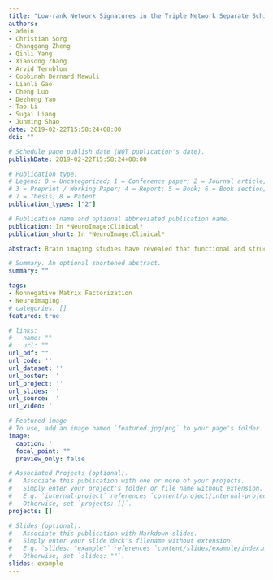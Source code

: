 ```yaml
---
title: "Low-rank Network Signatures in the Triple Network Separate Schizophrenia and Major Depressive Disorder"
authors:
- admin
- Christian Sorg
- Changgang Zheng
- Qinli Yang
- Xiaosong Zhang
- Arvid Ternblom
- Cobbinah Bernard Mawuli
- Lianli Gao
- Cheng Luo
- Dezhong Yao
- Tao Li
- Sugai Liang
- Junming Shao
date: 2019-02-22T15:58:24+08:00
doi: ""

# Schedule page publish date (NOT publication's date).
publishDate: 2019-02-22T15:58:24+08:00

# Publication type.
# Legend: 0 = Uncategorized; 1 = Conference paper; 2 = Journal article;
# 3 = Preprint / Working Paper; 4 = Report; 5 = Book; 6 = Book section;
# 7 = Thesis; 8 = Patent
publication_types: ["2"]

# Publication name and optional abbreviated publication name.
publication: In *NeuroImage:Clinical*
publication_short: In *NeuroImage:Clinical*

abstract: Brain imaging studies have revealed that functional and structural brain connectivity in the so-called triple network (i.e., default mode network (DMN), salience network (SN) and central executive network (CEN)) are consistently altered in schizophrenia. However, similar changes have also been found in patients with major depressive disorder, prompting the question of specific triple network signatures for the two disorders. In this study, we proposed Supervised Convex Nonnegative Matrix Factorization (SCNMF) to extract distributed multimodal brain patterns. These patterns distinguish schizophrenia and major depressive disorder in a latent lowdimensional space of the triple brain network. Specifically, 21 patients of schizophrenia and 25 patients of major depressive disorder were assessed by T1-weighted, diffusion-weighted, and resting-state functional MRIs. Individual structural and functional connectivity networks, based on pre-defined regions of the triple network were constructed, respectively. Afterwards, SCNMF was employed to extract the discriminative patterns. Experiments indicate that SCNMF allows extracting the low-rank discriminative patterns between the two disorders, achieving a classification accuracy of 82.6% based on the extracted functional and structural abnormalities with support vector machine. Experimental results show the specific brain patterns for schizophrenia and major depressive disorder that are multi-modal, complex, and distributed in the triple network. Parts of the prefrontal cortex including superior frontal gyri showed variation between patients with schizophrenia and major depression due to structural properties. In terms of functional properties, the middle cingulate cortex, inferior parietal lobule, and cingulate cortex were the most discriminative regions.

# Summary. An optional shortened abstract.
summary: ""

tags:
- Nonnegative Matrix Factorization
- Neuroimaging
# categories: []
featured: true

# links:
# - name: ""
#   url: ""
url_pdf: ""
url_code: ''
url_dataset: ''
url_poster: ''
url_project: ''
url_slides: ''
url_source: ''
url_video: ''

# Featured image
# To use, add an image named `featured.jpg/png` to your page's folder. 
image:
  caption: ''
  focal_point: ""
  preview_only: false

# Associated Projects (optional).
#   Associate this publication with one or more of your projects.
#   Simply enter your project's folder or file name without extension.
#   E.g. `internal-project` references `content/project/internal-project/index.md`.
#   Otherwise, set `projects: []`.
projects: []

# Slides (optional).
#   Associate this publication with Markdown slides.
#   Simply enter your slide deck's filename without extension.
#   E.g. `slides: "example"` references `content/slides/example/index.md`.
#   Otherwise, set `slides: ""`.
slides: example
---
```


